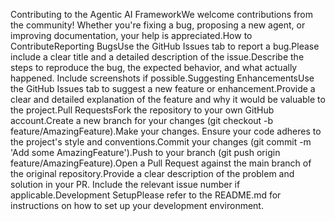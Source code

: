 Contributing to the Agentic AI FrameworkWe welcome contributions from the community! Whether you're fixing a bug, proposing a new agent, or improving documentation, your help is appreciated.How to ContributeReporting BugsUse the GitHub Issues tab to report a bug.Please include a clear title and a detailed description of the issue.Describe the steps to reproduce the bug, the expected behavior, and what actually happened. Include screenshots if possible.Suggesting EnhancementsUse the GitHub Issues tab to suggest a new feature or enhancement.Provide a clear and detailed explanation of the feature and why it would be valuable to the project.Pull RequestsFork the repository to your own GitHub account.Create a new branch for your changes (git checkout -b feature/AmazingFeature).Make your changes. Ensure your code adheres to the project's style and conventions.Commit your changes (git commit -m 'Add some AmazingFeature').Push to your branch (git push origin feature/AmazingFeature).Open a Pull Request against the main branch of the original repository.Provide a clear description of the problem and solution in your PR. Include the relevant issue number if applicable.Development SetupPlease refer to the README.md for instructions on how to set up your development environment.
